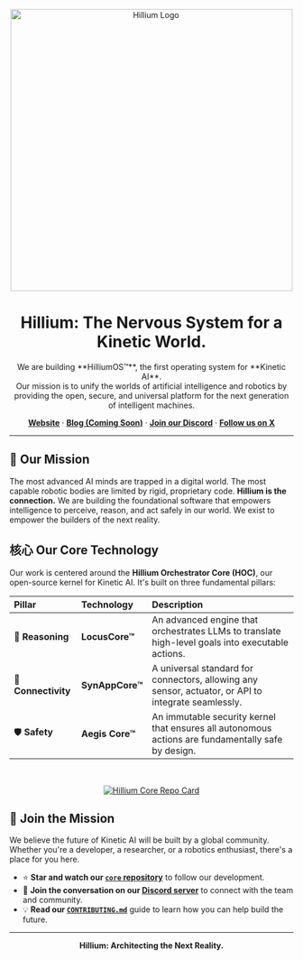 <p align="center">
  <img src="https://www.hillium.ai/images/2048/19472636/logo_hillium_negro-HdJhznK4BDXT4RmEhZ9DJQ.png" alt="Hillium Logo" width="500">
</p>

<h1 align="center">Hillium: The Nervous System for a Kinetic World.</h1>

<p align="center">
  We are building **HilliumOS™**, the first operating system for **Kinetic AI**.
  <br />
  Our mission is to unify the worlds of artificial intelligence and robotics by providing the open, secure, and universal platform for the next generation of intelligent machines.
</p>

<p align="center">
  <a href="https://hillium.ai"><strong>Website</strong></a>
  ·
  <a href="#"><strong>Blog (Coming Soon)</strong></a>
  ·
  <a href="https://discord.gg/n7ChqvPWgR"><strong>Join our Discord</strong></a>
  ·
  <a href="https://x.com/HilliumAI"><strong>Follow us on X</strong></a>
</p>

---

## 🚀 Our Mission

The most advanced AI minds are trapped in a digital world. The most capable robotic bodies are limited by rigid, proprietary code. **Hillium is the connection.** We are building the foundational software that empowers intelligence to perceive, reason, and act safely in our world. We exist to empower the builders of the next reality.

## 核心 Our Core Technology

Our work is centered around the **Hillium Orchestrator Core (HOC)**, our open-source kernel for Kinetic AI. It's built on three fundamental pillars:

| Pillar | Technology | Description |
| :--- | :--- | :--- |
| 🧠 **Reasoning** | **LocusCore™** | An advanced engine that orchestrates LLMs to translate high-level goals into executable actions. |
| 🔌 **Connectivity** | **SynAppCore™** | A universal standard for connectors, allowing any sensor, actuator, or API to integrate seamlessly. |
| 🛡️ **Safety** | **Aegis Core™** | An immutable security kernel that ensures all autonomous actions are fundamentally safe by design. |

<br/>

<p align="center">
  <a href="https://github.com/hillium-ai/core">
    <img src="https://github-readme-stats.vercel.app/api/pin/?username=hillium-ai&repo=core&theme=radical&show_owner=true" alt="Hillium Core Repo Card">
  </a>
</p>

## 🌱 Join the Mission

We believe the future of Kinetic AI will be built by a global community. Whether you're a developer, a researcher, or a robotics enthusiast, there's a place for you here.

*   ⭐️ **Star and watch our [`core` repository](https://github.com/hillium-ai/core)** to follow our development.
*   💬 **Join the conversation on our [Discord server](https://discord.gg/n7ChqvPWgR)** to connect with the team and community.
*   💡 **Read our [`CONTRIBUTING.md`](https://github.com/hillium-ai/core/blob/main/CONTRIBUTING.md)** guide to learn how you can help build the future.

---

<p align="center">
  <strong>Hillium: Architecting the Next Reality.</strong>
</p>
